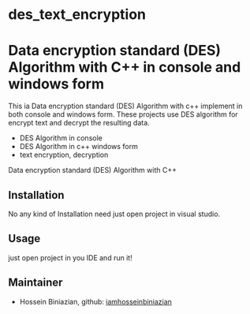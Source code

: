 # des_text_encryption



# Data encryption standard (DES) Algorithm with C++ in console and windows form


This ia Data encryption standard (DES) Algorithm with c++ implement in both console and windows form. These projects use DES algorithm for encrypt text and decrypt the resulting data.
- DES Algorithm in console
-  DES Algorithm in c++ windows form
- text encryption, decryption


Data encryption standard (DES) Algorithm with C++  

## Installation
No any kind of Installation need just open project in visual studio.


## Usage
just open project in you IDE and run it!



## Maintainer
* Hossein Biniazian, github: [iamhosseinbiniazian](https://github.com/iamhosseinbiniazian)




